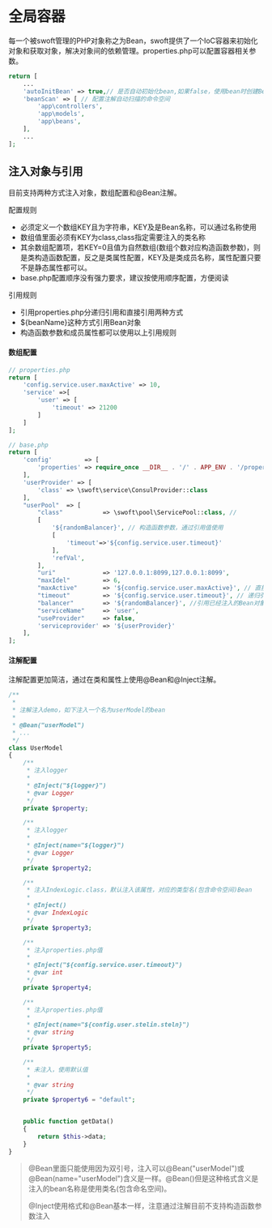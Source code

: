 # 全局容器

每一个被swoft管理的PHP对象称之为Bean，swoft提供了一个IoC容器来初始化对象和获取对象，解决对象间的依赖管理。properties.php可以配置容器相关参数。

```php
return [
    ...
    'autoInitBean' => true,// 是否自动初始化bean,如果false，使用bean时创建Bean，默认是false
    'beanScan' => [ // 配置注解自动扫描的命令空间
        'app\controllers',
        'app\models',
        'app\beans',
    ],
    ...
];
```

## 注入对象与引用

目前支持两种方式注入对象，数组配置和@Bean注解。

配置规则

* 必须定义一个数组KEY且为字符串，KEY及是Bean名称，可以通过名称使用
* 数组值里面必须有KEY为class,class指定需要注入的类名称
* 其余数组配置项，若KEY=0且值为自然数组\(数组个数对应构造函数参数\)，则是类构造函数配置，反之是类属性配置，KEY及是类成员名称，属性配置只要不是静态属性都可以。
* base.php配置顺序没有强力要求，建议按使用顺序配置，方便阅读

引用规则

* 引用properties.php分递归引用和直接引用两种方式
* ${beanName}这种方式引用Bean对象
* 构造函数参数和成员属性都可以使用以上引用规则

#### 数组配置

```php
// properties.php
return [
    'config.service.user.maxActive' => 10,
    'service' =>[
        'user' => [
            'timeout' => 21200
        ]
    ]
];

// base.php
return [
    'config'         => [
        'properties' => require_once __DIR__ . '/' . APP_ENV . '/properties.php',
    ],
    'userProvider' => [
        'class' => \swoft\service\ConsulProvider::class
    ],
    "userPool"  => [
        "class"           => \swoft\pool\ServicePool::class, // 
        [
            '${randomBalancer}', // 构造函数参数，通过引用值使用
            [
                'timeout'=>'${config.service.user.timeout}'
            ],
            'refVal',
        ],
        "uri"             => '127.0.0.1:8099,127.0.0.1:8099', 
        "maxIdel"         => 6,
        "maxActive"       => '${config.service.user.maxActive}', // 直接引用方式使用
        "timeout"         => '${config.service.user.timeout}', // 递归引用使用
        "balancer"        => '${randomBalancer}', //引用已经注入的Bean对象 
        "serviceName"     => 'user',
        "useProvider"     => false,
        'serviceprovider' => '${userProvider}'
    ],
];
```

#### 注解配置

注解配置更加简洁，通过在类和属性上使用@Bean和@Inject注解。

```php
/**
 *
 * 注解注入demo，如下注入一个名为userModel的bean
 *
 * @Bean("userModel")
 * ...
 */
class UserModel
{
    /**
     * 注入logger
     *
     * @Inject("${logger}")
     * @var Logger
     */
    private $property;

    /**
     * 注入logger
     *
     * @Inject(name="${logger}")
     * @var Logger
     */
    private $property2;

    /**
     * 注入IndexLogic.class，默认注入该属性，对应的类型名(包含命令空间)Bean
     *
     * @Inject()
     * @var IndexLogic
     */
    private $property3;

    /**
     * 注入properties.php值
     * 
     * @Inject("${config.service.user.timeout}")
     * @var int
     */
    private $property4;

    /**
     * 注入properties.php值
     *
     * @Inject(name="${config.user.stelin.steln}")
     * @var string
     */
    private $property5;

    /**
     * 未注入，使用默认值
     *
     * @var string
     */
    private $property6 = "default";


    public function getData()
    {
        return $this->data;
    }
}
```

> @Bean里面只能使用因为双引号，注入可以@Bean\("userModel"\)或@Bean\(name="userModel"\)含义是一样。@Bean\(\)但是这种格式含义是注入的bean名称是使用类名\(包含命名空间\)。
>
> @Inject使用格式和@Bean基本一样，注意通过注解目前不支持构造函数参数注入



